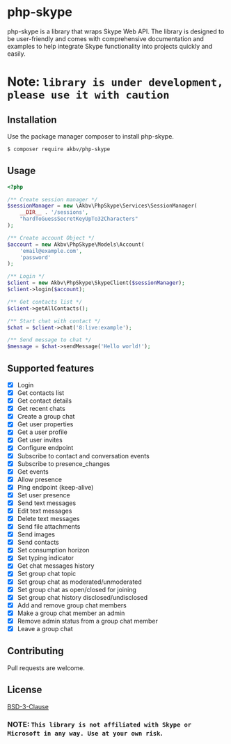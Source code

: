 # php-skype
php-skype is a library that wraps Skype Web API. The library is designed to be user-friendly and comes with comprehensive documentation and examples to help integrate Skype functionality into projects quickly and easily.

# Note: `library is under development, please use it with caution`

## Installation 


Use the package manager composer to install php-skype. 

```bash 
$ composer require akbv/php-skype 
```

## Usage
```PHP
<?php

/** Create session manager */
$sessionManager = new \Akbv\PhpSkype\Services\SessionManager(
    __DIR__ . '/sessions',
    "hardToGuessSecretKeyUpTo32Characters"
);

/** Create account Object */
$account = new Akbv\PhpSkype\Models\Account(
    'email@example.com',
    'password'
);

/** Login */
$client = new Akbv\PhpSkype\SkypeClient($sessionManager);
$client->login($account);

/** Get contacts list */
$client->getAllContacts();

/** Start chat with contact */
$chat = $client->chat('8:live:example');

/** Send message to chat */
$message = $chat->sendMessage('Hello world!'); 

```

## Supported features
  - [x] Login
  - [x] Get contacts list
  - [x] Get contact details
  - [x] Get recent chats
  - [x] Create a group chat
  - [x] Get user properties
  - [x] Get a user profile
  - [x] Get user invites
  - [x] Configure endpoint
  - [x] Subscribe to contact and conversation events
  - [x] Subscribe to presence_changes
  - [x] Get events
  - [x] Allow presence
  - [x] Ping endpoint (keep-alive)
  - [x] Set user presence
  - [x] Send text messages
  - [x] Edit text messages
  - [x] Delete text messages
  - [x] Send file attachments
  - [x] Send images
  - [x] Send contacts
  - [x] Set consumption horizon
  - [x] Set typing indicator
  - [x] Get chat messages history
  - [x] Set group chat topic
  - [x] Set group chat as moderated/unmoderated
  - [x] Set group chat as open/closed for joining
  - [x] Set group chat history disclosed/undisclosed
  - [x] Add and remove group chat members
  - [x] Make a group chat member an admin
  - [x] Remove admin status from a group chat member
  - [x] Leave a group chat

## Contributing

Pull requests are welcome.

## License

[BSD-3-Clause](https://opensource.org/licenses/BSD-3-Clause)

### NOTE: `This library is not affiliated with Skype or Microsoft in any way. Use at your own risk`.
